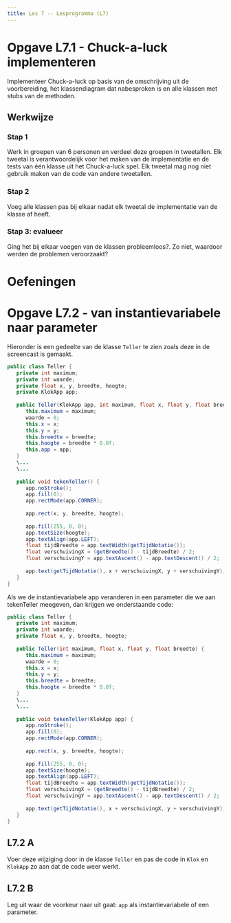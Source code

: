```yaml
---
title: Les 7 -- Lesprogramma (L7)
---
```


# Opgave L7.1 - Chuck-a-luck implementeren

Implementeer Chuck-a-luck op basis van de omschrijving uit de voorbereiding, het klassendiagram dat nabesproken is en alle klassen met stubs van de methoden.

## Werkwijze

### Stap 1

Werk in groepen van 6 personen en verdeel deze groepen in tweetallen. Elk tweetal is verantwoordelijk voor het maken van de implementatie en de tests van één klasse uit het Chuck-a-luck spel. Elk tweetal mag nog niet gebruik maken van de code van andere tweetallen.

### Stap 2

Voeg alle klassen pas bij elkaar nadat elk tweetal de implementatie van de klasse af heeft.

### Stap 3: evalueer

Ging het bij elkaar voegen van de klassen probleemloos?. Zo niet, waardoor werden de problemen veroorzaakt?


# Oefeningen

# Opgave L7.2 - van instantievariabele naar parameter

Hieronder is een gedeelte van de klasse `Teller` te zien zoals deze in de screencast is gemaakt.

```java
public class Teller {
   private int maximum;
   private int waarde;
   private float x, y, breedte, hoogte;
   private KlokApp app;
   
   public Teller(KlokApp app, int maximum, float x, float y, float breedte) {
      this.maximum = maximum;
      waarde = 0;
      this.x = x;
      this.y = y;
      this.breedte = breedte;
      this.hoogte = breedte * 0.8f;
      this.app = app;
   }
   \...
   \...
   
   public void tekenTeller() {
      app.noStroke();
      app.fill(0);
      app.rectMode(app.CORNER);
      
      app.rect(x, y, breedte, hoogte);
      
      app.fill(255, 0, 0);
      app.textSize(hoogte);
      app.textAlign(app.LEFT);
      float tijdBreedte = app.textWidth(getTijdNotatie());
      float verschuivingX = (getBreedte() - tijdBreedte) / 2;
      float verschuivingY = app.textAscent() - app.textDescent() / 2;
      
      app.text(getTijdNotatie(), x + verschuivingX, y + verschuivingY);
   }
}
```

Als we de instantievariabele app veranderen in een parameter die we aan tekenTeller meegeven, dan krijgen we onderstaande code:

```java
public class Teller {
   private int maximum;
   private int waarde;
   private float x, y, breedte, hoogte;
   
   public Teller(int maximum, float x, float y, float breedte) {
      this.maximum = maximum;
      waarde = 0;
      this.x = x;
      this.y = y;
      this.breedte = breedte;
      this.hoogte = breedte * 0.8f;
   }
   \...
   \...
   
   public void tekenTeller(KlokApp app) {
      app.noStroke();
      app.fill(0);
      app.rectMode(app.CORNER);
      
      app.rect(x, y, breedte, hoogte);
      
      app.fill(255, 0, 0);
      app.textSize(hoogte);
      app.textAlign(app.LEFT);
      float tijdBreedte = app.textWidth(getTijdNotatie());
      float verschuivingX = (getBreedte() - tijdBreedte) / 2;
      float verschuivingY = app.textAscent() - app.textDescent() / 2;
      
      app.text(getTijdNotatie(), x + verschuivingX, y + verschuivingY);
   }
}
```

## L7.2 A

Voer deze wijziging door in de klasse `Teller` en pas de code in `Klok` en `KlokApp` zo aan dat de code weer werkt.

## L7.2 B

Leg uit waar de voorkeur naar uit gaat: `app` als instantievariabele of een parameter.
